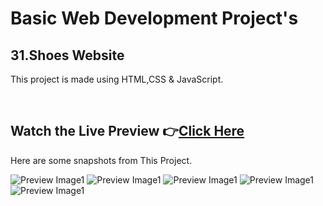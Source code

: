 # Basic Web Development Project's

## 31.Shoes Website


This project is made using HTML,CSS & JavaScript.


<br>

## Watch the Live Preview 👉[Click Here](https://sorcererchiragsingh.github.io/Web-Development-Projects/31-Shoes%20Website)
Here are some snapshots from This Project.

![Preview Image1](https://github.com/SorcererChiragsingh/Web-Development-Projects/blob/main/31-Shoes%20Website/Images/preview1.png)
![Preview Image1](https://github.com/SorcererChiragsingh/Web-Development-Projects/blob/main/31-Shoes%20Website/Images/preview2.png)
![Preview Image1](https://github.com/SorcererChiragsingh/Web-Development-Projects/blob/main/31-Shoes%20Website/Images/preview3.png)
![Preview Image1](https://github.com/SorcererChiragsingh/Web-Development-Projects/blob/main/31-Shoes%20Website/Images/preview4.png)
![Preview Image1](https://github.com/SorcererChiragsingh/Web-Development-Projects/blob/main/31-Shoes%20Website/Images/preview5.png)
<br><br>
